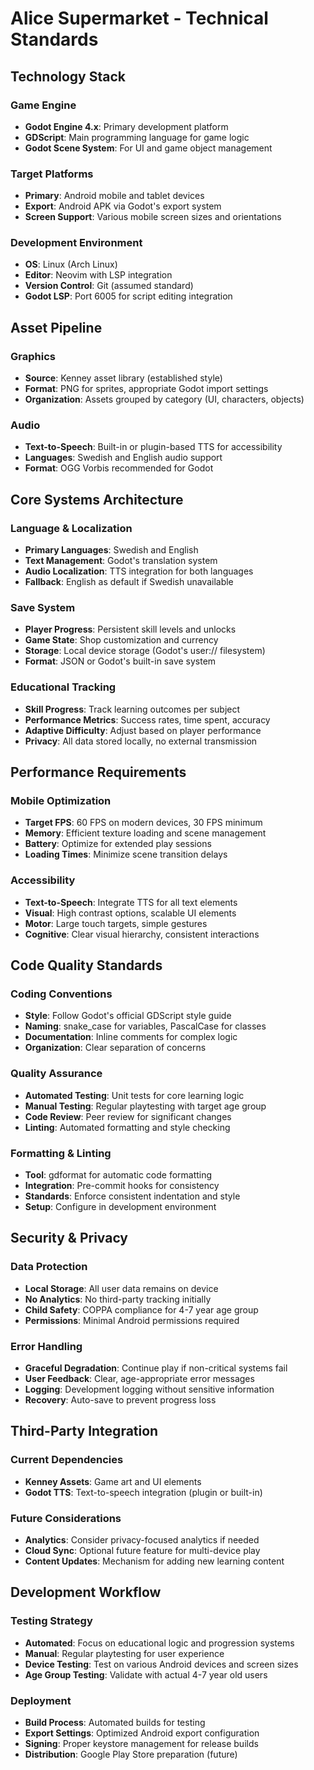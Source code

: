 # Alice Supermarket - Technical Standards

## Technology Stack

### Game Engine

- **Godot Engine 4.x**: Primary development platform
- **GDScript**: Main programming language for game logic
- **Godot Scene System**: For UI and game object management

### Target Platforms

- **Primary**: Android mobile and tablet devices
- **Export**: Android APK via Godot's export system
- **Screen Support**: Various mobile screen sizes and orientations

### Development Environment

- **OS**: Linux (Arch Linux)
- **Editor**: Neovim with LSP integration
- **Version Control**: Git (assumed standard)
- **Godot LSP**: Port 6005 for script editing integration

## Asset Pipeline

### Graphics

- **Source**: Kenney asset library (established style)
- **Format**: PNG for sprites, appropriate Godot import settings
- **Organization**: Assets grouped by category (UI, characters, objects)

### Audio

- **Text-to-Speech**: Built-in or plugin-based TTS for accessibility
- **Languages**: Swedish and English audio support
- **Format**: OGG Vorbis recommended for Godot

## Core Systems Architecture

### Language & Localization

- **Primary Languages**: Swedish and English
- **Text Management**: Godot's translation system
- **Audio Localization**: TTS integration for both languages
- **Fallback**: English as default if Swedish unavailable

### Save System

- **Player Progress**: Persistent skill levels and unlocks
- **Game State**: Shop customization and currency
- **Storage**: Local device storage (Godot's user:// filesystem)
- **Format**: JSON or Godot's built-in save system

### Educational Tracking

- **Skill Progress**: Track learning outcomes per subject
- **Performance Metrics**: Success rates, time spent, accuracy
- **Adaptive Difficulty**: Adjust based on player performance
- **Privacy**: All data stored locally, no external transmission

## Performance Requirements

### Mobile Optimization

- **Target FPS**: 60 FPS on modern devices, 30 FPS minimum
- **Memory**: Efficient texture loading and scene management
- **Battery**: Optimize for extended play sessions
- **Loading Times**: Minimize scene transition delays

### Accessibility

- **Text-to-Speech**: Integrate TTS for all text elements
- **Visual**: High contrast options, scalable UI elements
- **Motor**: Large touch targets, simple gestures
- **Cognitive**: Clear visual hierarchy, consistent interactions

## Code Quality Standards

### Coding Conventions

- **Style**: Follow Godot's official GDScript style guide
- **Naming**: snake_case for variables, PascalCase for classes
- **Documentation**: Inline comments for complex logic
- **Organization**: Clear separation of concerns

### Quality Assurance

- **Automated Testing**: Unit tests for core learning logic
- **Manual Testing**: Regular playtesting with target age group
- **Code Review**: Peer review for significant changes
- **Linting**: Automated formatting and style checking

### Formatting & Linting

- **Tool**: gdformat for automatic code formatting
- **Integration**: Pre-commit hooks for consistency
- **Standards**: Enforce consistent indentation and style
- **Setup**: Configure in development environment

## Security & Privacy

### Data Protection

- **Local Storage**: All user data remains on device
- **No Analytics**: No third-party tracking initially
- **Child Safety**: COPPA compliance for 4-7 year age group
- **Permissions**: Minimal Android permissions required

### Error Handling

- **Graceful Degradation**: Continue play if non-critical systems fail
- **User Feedback**: Clear, age-appropriate error messages
- **Logging**: Development logging without sensitive information
- **Recovery**: Auto-save to prevent progress loss

## Third-Party Integration

### Current Dependencies

- **Kenney Assets**: Game art and UI elements
- **Godot TTS**: Text-to-speech integration (plugin or built-in)

### Future Considerations

- **Analytics**: Consider privacy-focused analytics if needed
- **Cloud Sync**: Optional future feature for multi-device play
- **Content Updates**: Mechanism for adding new learning content

## Development Workflow

### Testing Strategy

- **Automated**: Focus on educational logic and progression systems
- **Manual**: Regular playtesting for user experience
- **Device Testing**: Test on various Android devices and screen sizes
- **Age Group Testing**: Validate with actual 4-7 year old users

### Deployment

- **Build Process**: Automated builds for testing
- **Export Settings**: Optimized Android export configuration
- **Signing**: Proper keystore management for release builds
- **Distribution**: Google Play Store preparation (future)
